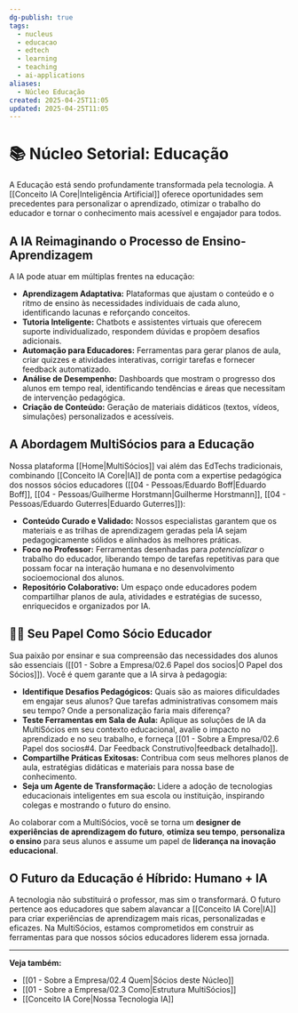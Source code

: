 ```yaml
---
dg-publish: true
tags:
  - nucleus
  - educacao
  - edtech
  - learning
  - teaching
  - ai-applications
aliases:
  - Núcleo Educação
created: 2025-04-25T11:05
updated: 2025-04-25T11:05
---
```


# 📚 Núcleo Setorial: Educação

A Educação está sendo profundamente transformada pela tecnologia. A [[Conceito IA Core\|Inteligência Artificial]] oferece oportunidades sem precedentes para personalizar o aprendizado, otimizar o trabalho do educador e tornar o conhecimento mais acessível e engajador para todos.

## A IA Reimaginando o Processo de Ensino-Aprendizagem

A IA pode atuar em múltiplas frentes na educação:

*   **Aprendizagem Adaptativa:** Plataformas que ajustam o conteúdo e o ritmo de ensino às necessidades individuais de cada aluno, identificando lacunas e reforçando conceitos.
*   **Tutoria Inteligente:** Chatbots e assistentes virtuais que oferecem suporte individualizado, respondem dúvidas e propõem desafios adicionais.
*   **Automação para Educadores:** Ferramentas para gerar planos de aula, criar quizzes e atividades interativas, corrigir tarefas e fornecer feedback automatizado.
*   **Análise de Desempenho:** Dashboards que mostram o progresso dos alunos em tempo real, identificando tendências e áreas que necessitam de intervenção pedagógica.
*   **Criação de Conteúdo:** Geração de materiais didáticos (textos, vídeos, simulações) personalizados e acessíveis.

## A Abordagem MultiSócios para a Educação

Nossa plataforma [[Home\|MultiSócios]] vai além das EdTechs tradicionais, combinando [[Conceito IA Core\|IA]] de ponta com a expertise pedagógica dos nossos sócios educadores ([[04 - Pessoas/Eduardo Boff\|Eduardo Boff]], [[04 - Pessoas/Guilherme Horstmann\|Guilherme Horstmann]], [[04 - Pessoas/Eduardo Guterres\|Eduardo Guterres]]):

*   **Conteúdo Curado e Validado:** Nossos especialistas garantem que os materiais e as trilhas de aprendizagem geradas pela IA sejam pedagogicamente sólidos e alinhados às melhores práticas.
*   **Foco no Professor:** Ferramentas desenhadas para *potencializar* o trabalho do educador, liberando tempo de tarefas repetitivas para que possam focar na interação humana e no desenvolvimento socioemocional dos alunos.
*   **Repositório Colaborativo:** Um espaço onde educadores podem compartilhar planos de aula, atividades e estratégias de sucesso, enriquecidos e organizados por IA.

## 🧑‍🏫 Seu Papel Como Sócio Educador

Sua paixão por ensinar e sua compreensão das necessidades dos alunos são essenciais ([[01 - Sobre a Empresa/02.6 Papel dos socios\|O Papel dos Sócios]]). Você é quem garante que a IA sirva à pedagogia:

*   **Identifique Desafios Pedagógicos:** Quais são as maiores dificuldades em engajar seus alunos? Que tarefas administrativas consomem mais seu tempo? Onde a personalização faria mais diferença?
*   **Teste Ferramentas em Sala de Aula:** Aplique as soluções de IA da MultiSócios em seu contexto educacional, avalie o impacto no aprendizado e no seu trabalho, e forneça [[01 - Sobre a Empresa/02.6 Papel dos socios#4. Dar Feedback Construtivo\|feedback detalhado]].
*   **Compartilhe Práticas Exitosas:** Contribua com seus melhores planos de aula, estratégias didáticas e materiais para nossa base de conhecimento.
*   **Seja um Agente de Transformação:** Lidere a adoção de tecnologias educacionais inteligentes em sua escola ou instituição, inspirando colegas e mostrando o futuro do ensino.

Ao colaborar com a MultiSócios, você se torna um **designer de experiências de aprendizagem do futuro**, **otimiza seu tempo**, **personaliza o ensino** para seus alunos e assume um papel de **liderança na inovação educacional**.

## O Futuro da Educação é Híbrido: Humano + IA

A tecnologia não substituirá o professor, mas sim o transformará. O futuro pertence aos educadores que sabem alavancar a [[Conceito IA Core\|IA]] para criar experiências de aprendizagem mais ricas, personalizadas e eficazes. Na MultiSócios, estamos comprometidos em construir as ferramentas para que nossos sócios educadores liderem essa jornada.

---
**Veja também:**
*   [[01 - Sobre a Empresa/02.4 Quem\|Sócios deste Núcleo]]
*   [[01 - Sobre a Empresa/02.3 Como\|Estrutura MultiSócios]]
*   [[Conceito IA Core\|Nossa Tecnologia IA]]
